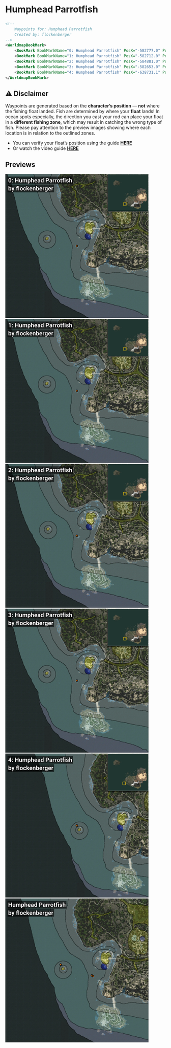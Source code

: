 # Humphead Parrotfish
```xml
<!--
    Waypoints for: Humphead Parrotfish
    Created by: flockenberger
-->
<WorldmapBookMark>
    <BookMark BookMarkName="0: Humphead Parrotfish" PosX="-582777.0" PosY="-8027.0" PosZ="-510632.0" />
    <BookMark BookMarkName="1: Humphead Parrotfish" PosX="-582712.0" PosY="-8033.0" PosZ="-510622.0" />
    <BookMark BookMarkName="2: Humphead Parrotfish" PosX="-584881.0" PosY="-7602.0" PosZ="-509427.0" />
    <BookMark BookMarkName="3: Humphead Parrotfish" PosX="-582653.0" PosY="-8047.0" PosZ="-510751.0" />
    <BookMark BookMarkName="4: Humphead Parrotfish" PosX="-638731.1" PosY="-7925.5386" PosZ="-490859.88" />
</WorldmapBookMark>
```

## ⚠️ Disclaimer
Waypoints are generated based on the __**character’s position**__ — __not__ where the fishing float landed.
Fish are determined by where your **float** lands!
In ocean spots especially, the direction you cast your rod can place your float in a **different fishing zone**, which may result in catching the wrong type of fish.
Please pay attention to the preview images showing where each location is in relation to the outlined zones.

- You can verify your float’s position using the guide [**HERE**](https://flockenberger.github.io/bdo-fish-position/)
- Or watch the video guide [**HERE**](https://youtu.be/t-VXcRoNojk)

## Previews
<img src="./Humphead Parrotfish_0_Preview.webp" width="450"/> <img src="./Humphead Parrotfish_1_Preview.webp" width="450"/> <img src="./Humphead Parrotfish_2_Preview.webp" width="450"/> <img src="./Humphead Parrotfish_3_Preview.webp" width="450"/> <img src="./Humphead Parrotfish_4_Preview.webp" width="450"/> <img src="./Humphead Parrotfish_Preview.webp" width="450"/> 